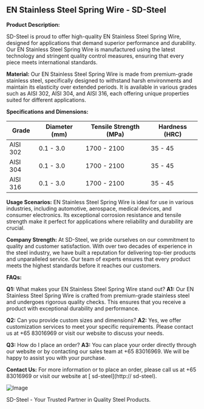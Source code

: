 ## EN Stainless Steel Spring Wire - SD-Steel

**Product Description:**

SD-Steel is proud to offer high-quality EN Stainless Steel Spring Wire, designed for applications that demand superior performance and durability. Our EN Stainless Steel Spring Wire is manufactured using the latest technology and stringent quality control measures, ensuring that every piece meets international standards.

**Material:**
Our EN Stainless Steel Spring Wire is made from premium-grade stainless steel, specifically designed to withstand harsh environments and maintain its elasticity over extended periods. It is available in various grades such as AISI 302, AISI 304, and AISI 316, each offering unique properties suited for different applications.

**Specifications and Dimensions:**

| Grade         | Diameter (mm) | Tensile Strength (MPa) | Hardness (HRC) |
|---------------|---------------|------------------------|----------------|
| AISI 302      | 0.1 - 3.0     | 1700 - 2100            | 35 - 45        |
| AISI 304      | 0.1 - 3.0     | 1700 - 2100            | 35 - 45        |
| AISI 316      | 0.1 - 3.0     | 1700 - 2100            | 35 - 45        |

**Usage Scenarios:**
EN Stainless Steel Spring Wire is ideal for use in various industries, including automotive, aerospace, medical devices, and consumer electronics. Its exceptional corrosion resistance and tensile strength make it perfect for applications where reliability and durability are crucial.

**Company Strength:**
At SD-Steel, we pride ourselves on our commitment to quality and customer satisfaction. With over two decades of experience in the steel industry, we have built a reputation for delivering top-tier products and unparalleled service. Our team of experts ensures that every product meets the highest standards before it reaches our customers.

**FAQs:**

**Q1:** What makes your EN Stainless Steel Spring Wire stand out?
**A1:** Our EN Stainless Steel Spring Wire is crafted from premium-grade stainless steel and undergoes rigorous quality checks. This ensures that you receive a product with exceptional durability and performance.

**Q2:** Can you provide custom sizes and dimensions?
**A2:** Yes, we offer customization services to meet your specific requirements. Please contact us at +65 83016969 or visit our website to discuss your needs.

**Q3:** How do I place an order?
**A3:** You can place your order directly through our website or by contacting our sales team at +65 83016969. We will be happy to assist you with your purchase.

**Contact Us:**
For more information or to place an order, please call us at +65 83016969 or visit our website at [ sd-steel](http:// sd-steel).

![Image](https://github.com/user-attachments/assets/2567258e-e124-4816-932d-1809bd27ef0b)

SD-Steel - Your Trusted Partner in Quality Steel Products.